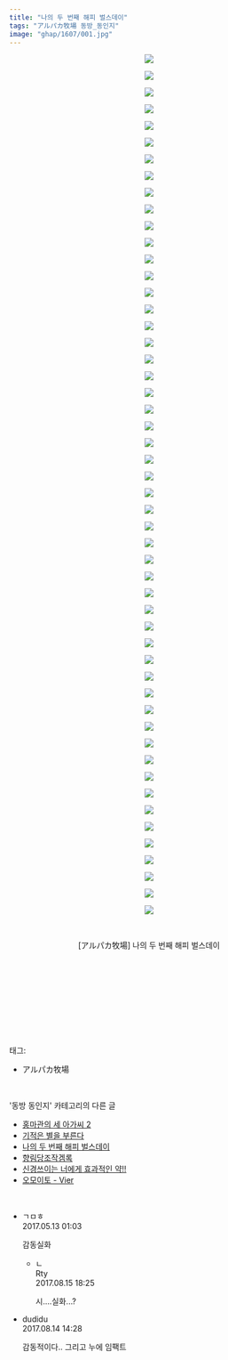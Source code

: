 ```yaml
---
title: "나의 두 번째 해피 벌스데이"
tags: "アルパカ牧場 동방_동인지"
image: "ghap/1607/001.jpg"
---
```

<div class="article">
<p style="text-align: center; clear: none; float: none;"><img src="{{ site.nasurl }}/ghap/1607/001.jpg"/></p>
<p style="text-align: center; clear: none; float: none;"><img src="{{ site.nasurl }}/ghap/1607/002.jpg"/></p>
<p style="text-align: center; clear: none; float: none;"><img src="{{ site.nasurl }}/ghap/1607/003.jpg"/></p>
<p style="text-align: center; clear: none; float: none;"><img src="{{ site.nasurl }}/ghap/1607/004.jpg"/></p>
<p style="text-align: center; clear: none; float: none;"><img src="{{ site.nasurl }}/ghap/1607/005.jpg"/></p>
<p style="text-align: center; clear: none; float: none;"><img src="{{ site.nasurl }}/ghap/1607/006.jpg"/></p>
<p style="text-align: center; clear: none; float: none;"><img src="{{ site.nasurl }}/ghap/1607/007.jpg"/></p>
<p style="text-align: center; clear: none; float: none;"><img src="{{ site.nasurl }}/ghap/1607/008.jpg"/></p>
<p style="text-align: center; clear: none; float: none;"><img src="{{ site.nasurl }}/ghap/1607/009.jpg"/></p>
<p style="text-align: center; clear: none; float: none;"><img src="{{ site.nasurl }}/ghap/1607/010.jpg"/></p>
<p style="text-align: center; clear: none; float: none;"><img src="{{ site.nasurl }}/ghap/1607/011.jpg"/></p>
<p style="text-align: center; clear: none; float: none;"><img src="{{ site.nasurl }}/ghap/1607/012.jpg"/></p>
<p style="text-align: center; clear: none; float: none;"><img src="{{ site.nasurl }}/ghap/1607/013.jpg"/></p>
<p style="text-align: center; clear: none; float: none;"><img src="{{ site.nasurl }}/ghap/1607/014.jpg"/></p>
<p style="text-align: center; clear: none; float: none;"><img src="{{ site.nasurl }}/ghap/1607/015.jpg"/></p>
<p style="text-align: center; clear: none; float: none;"><img src="{{ site.nasurl }}/ghap/1607/016.jpg"/></p>
<p style="text-align: center; clear: none; float: none;"><img src="{{ site.nasurl }}/ghap/1607/017.jpg"/></p>
<p style="text-align: center; clear: none; float: none;"><img src="{{ site.nasurl }}/ghap/1607/018.jpg"/></p>
<p style="text-align: center; clear: none; float: none;"><img src="{{ site.nasurl }}/ghap/1607/019.jpg"/></p>
<p style="text-align: center; clear: none; float: none;"><img src="{{ site.nasurl }}/ghap/1607/020.jpg"/></p>
<p style="text-align: center; clear: none; float: none;"><img src="{{ site.nasurl }}/ghap/1607/021.jpg"/></p>
<p style="text-align: center; clear: none; float: none;"><img src="{{ site.nasurl }}/ghap/1607/022.jpg"/></p>
<p style="text-align: center; clear: none; float: none;"><img src="{{ site.nasurl }}/ghap/1607/023.jpg"/></p>
<p style="text-align: center; clear: none; float: none;"><img src="{{ site.nasurl }}/ghap/1607/024.jpg"/></p>
<p style="text-align: center; clear: none; float: none;"><img src="{{ site.nasurl }}/ghap/1607/025.jpg"/></p>
<p style="text-align: center; clear: none; float: none;"><img src="{{ site.nasurl }}/ghap/1607/026.jpg"/></p>
<p style="text-align: center; clear: none; float: none;"><img src="{{ site.nasurl }}/ghap/1607/027.jpg"/></p>
<p style="text-align: center; clear: none; float: none;"><img src="{{ site.nasurl }}/ghap/1607/028.jpg"/></p>
<p style="text-align: center; clear: none; float: none;"><img src="{{ site.nasurl }}/ghap/1607/029.jpg"/></p>
<p style="text-align: center; clear: none; float: none;"><img src="{{ site.nasurl }}/ghap/1607/030.jpg"/></p>
<p style="text-align: center; clear: none; float: none;"><img src="{{ site.nasurl }}/ghap/1607/031.jpg"/></p>
<p style="text-align: center; clear: none; float: none;"><img src="{{ site.nasurl }}/ghap/1607/032.jpg"/></p>
<p style="text-align: center; clear: none; float: none;"><img src="{{ site.nasurl }}/ghap/1607/033.jpg"/></p>
<p style="text-align: center; clear: none; float: none;"><img src="{{ site.nasurl }}/ghap/1607/034.jpg"/></p>
<p style="text-align: center; clear: none; float: none;"><img src="{{ site.nasurl }}/ghap/1607/035.jpg"/></p>
<p style="text-align: center; clear: none; float: none;"><img src="{{ site.nasurl }}/ghap/1607/036.jpg"/></p>
<p style="text-align: center; clear: none; float: none;"><img src="{{ site.nasurl }}/ghap/1607/037.jpg"/></p>
<p style="text-align: center; clear: none; float: none;"><img src="{{ site.nasurl }}/ghap/1607/038.jpg"/></p>
<p style="text-align: center; clear: none; float: none;"><img src="{{ site.nasurl }}/ghap/1607/039.jpg"/></p>
<p style="text-align: center; clear: none; float: none;"><img src="{{ site.nasurl }}/ghap/1607/040.jpg"/></p>
<p style="text-align: center; clear: none; float: none;"><img src="{{ site.nasurl }}/ghap/1607/041.jpg"/></p>
<p style="text-align: center; clear: none; float: none;"><img src="{{ site.nasurl }}/ghap/1607/042.jpg"/></p>
<p style="text-align: center; clear: none; float: none;"><img src="{{ site.nasurl }}/ghap/1607/043.jpg"/></p>
<p style="text-align: center; clear: none; float: none;"><img src="{{ site.nasurl }}/ghap/1607/044.jpg"/></p>
<p style="text-align: center; clear: none; float: none;"><img src="{{ site.nasurl }}/ghap/1607/045.jpg"/></p>
<p style="text-align: center; clear: none; float: none;"><img src="{{ site.nasurl }}/ghap/1607/046.jpg"/></p>
<p style="text-align: center; clear: none; float: none;"><img src="{{ site.nasurl }}/ghap/1607/047.jpg"/></p>
<p style="text-align: center; clear: none; float: none;"><img src="{{ site.nasurl }}/ghap/1607/048.jpg"/></p>
<p style="text-align: center; clear: none; float: none;"><img src="{{ site.nasurl }}/ghap/1607/049.jpg"/></p>
<p style="text-align: center; clear: none; float: none;"><img src="{{ site.nasurl }}/ghap/1607/050.jpg"/></p>
<p style="text-align: center; clear: none; float: none;"><img src="{{ site.nasurl }}/ghap/1607/051.jpg"/></p>
<p style="text-align: center; clear: none; float: none;"><img src="{{ site.nasurl }}/ghap/1607/052.jpg"/></p>
<p style="text-align: center; clear: none; float: none;"><br/></p>
<p style="text-align: center; clear: none; float: none;">[アルパカ牧場] 나의 두 번째 해피 벌스데이</p>
<p style="text-align: center; clear: none; float: none;"><br/></p>
<p style="text-align: center; clear: none; float: none;"><br/></p>
<p style="text-align: center; clear: none; float: none;"><br/></p>
<p><br/></p>
</div><br/>
<div class="tagTrail">
<p>태그: </p>
<ul>
<li>アルパカ牧場</li>
</ul>
</div><br/>
<div class="another">
<p>'동방 동인지' 카테고리의 다른 글</p>
<ul>
<li><a href="/2016-08-16-ghap_1610">홍마관의 세 아가씨 2</a></li>
<li><a href="/2016-08-16-ghap_1609">기적은 별을 부른다</a></li>
<li><a href="/2016-08-16-ghap_1607">나의 두 번째 해피 벌스데이</a></li>
<li><a href="/2016-08-16-ghap_1606">향림당조작겜록</a></li>
<li><a href="/2016-08-16-ghap_1605">신경쓰이는 너에게 효과적인 약!!</a></li>
<li><a href="/2016-08-16-ghap_1604">오모이토 - Vier</a></li>
</ul>
</div><br/>
<div class="cb_module cb_fluid">
<div class="cb_wrt cb_profile">
<div class="comment">
<ul>
<li class="cb_thumb_off" id="comment14987597">
<div class="cb_comment_area">
<div class="cb_info_area">
<div class="cb_section">
<span class="cb_nick_name">ㄱㅁㅎ</span>
</div>
<div class="cb_section">
<span class="cb_date">2017.05.13 01:03 </span>
</div>
</div>
<div class="cb_dsc_comment">
<p class="cb_dsc">
											감동실화
										</p>
</div>
<ul>
<li class="cb_thumb_off" id="comment15060250">
<span class="cb_bu_subnode">ㄴ</span>
<div class="cb_comment_area">
<div class="cb_info_area">
<div class="cb_section">
<span class="cb_nick_name">Rty</span>
</div>
<div class="cb_section">
<span class="cb_date">2017.08.15 18:25 </span>
</div>
</div>
<div class="cb_dsc_comment">
<p class="cb_dsc">
																시....실화...?
															</p>
</div>
</div>
</li>
</ul>
</div></li>
<li class="cb_thumb_off" id="comment15059332">
<div class="cb_comment_area">
<div class="cb_info_area">
<div class="cb_section">
<span class="cb_nick_name">dudidu</span>
</div>
<div class="cb_section">
<span class="cb_date">2017.08.14 14:28 </span>
</div>
</div>
<div class="cb_dsc_comment">
<p class="cb_dsc">
											감동적이다.. 그리고 누에 임팩트
										</p>
</div>
</div></li>
</ul>
</div>
</div><!-- commentList close -->
</div><br/>
